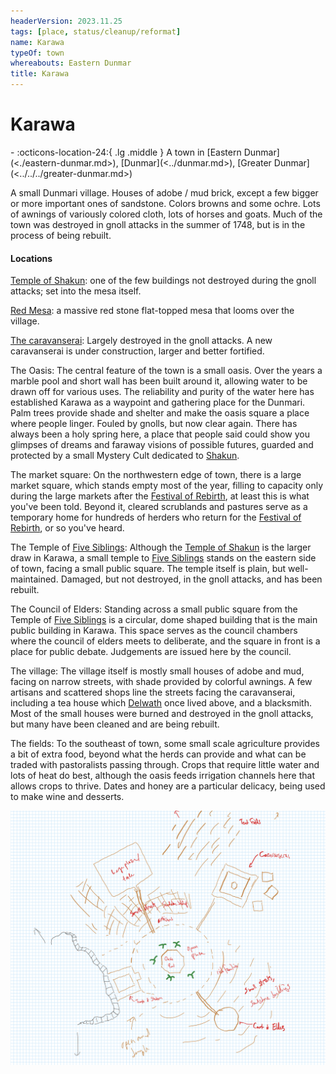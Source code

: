 ```yaml
---
headerVersion: 2023.11.25
tags: [place, status/cleanup/reformat]
name: Karawa
typeOf: town
whereabouts: Eastern Dunmar
title: Karawa
---
```

# Karawa
<div class="grid cards ext-narrow-margin ext-one-column" markdown>
-    :octicons-location-24:{ .lg .middle } A town in [Eastern Dunmar](<./eastern-dunmar.md>), [Dunmar](<../dunmar.md>), [Greater Dunmar](<../../../greater-dunmar.md>)  
</div>




A small Dunmari village. Houses of adobe / mud brick, except a few bigger or more important ones of sandstone. Colors browns and some ochre. Lots of awnings of variously colored cloth, lots of horses and goats. Much of the town was destroyed in gnoll attacks in the summer of 1748, but is in the process of being rebuilt. 
#### Locations

[Temple of Shakun](<./temple-of-shakun.md>): one of the few buildings not destroyed during the gnoll attacks; set into the mesa itself.

[Red Mesa](<./red-mesa.md>): a massive red stone flat-topped mesa that looms over the village. 

[The caravanserai](<./ikrams.md>): Largely destroyed in the gnoll attacks. A new caravanserai is under construction, larger and better fortified. 

The Oasis: The central feature of the town is a small oasis. Over the years a marble pool and short wall has been built around it, allowing water to be drawn off for various uses. The reliability and purity of the water here has established Karawa as a waypoint and gathering place for the Dunmari. Palm trees provide shade and shelter and make the oasis square a place where people linger. Fouled by gnolls, but now clear again. There has always been a holy spring here, a place that people said could show you glimpses of dreams and faraway visions of possible futures, guarded and protected by a small Mystery Cult dedicated to [Shakun](<../../../../../cosmology/gods/incorporeal-gods/dunmari-pantheon/shakun.md>).

The market square: On the northwestern edge of town, there is a large market square, which stands empty most of the year, filling to capacity only during the large markets after the [Festival of Rebirth](<../../../../../time/holidays-and-festivals/dunmari-festivals/festival-of-rebirth.md>), at least this is what you've been told. Beyond it, cleared scrublands and pastures serve as a temporary home for hundreds of herders who return for the [Festival of Rebirth](<../../../../../time/holidays-and-festivals/dunmari-festivals/festival-of-rebirth.md>), or so you've heard.

The Temple of [Five Siblings](<../../../../../cosmology/religions/five-siblings/five-siblings.md>): Although the [Temple of Shakun](<./temple-of-shakun.md>) is the larger draw in Karawa, a small temple to [Five Siblings](<../../../../../cosmology/religions/five-siblings/five-siblings.md>) stands on the eastern side of town, facing a small public square. The temple itself is plain, but well-maintained. Damaged, but not destroyed, in the gnoll attacks, and has been rebuilt. 

The Council of Elders: Standing across a small public square from the Temple of [Five Siblings](<../../../../../cosmology/religions/five-siblings/five-siblings.md>) is a circular, dome shaped building that is the main public building in Karawa. This space serves as the council chambers where the council of elders meets to deliberate, and the square in front is a place for public debate. Judgements are issued here by the council.

The village: The village itself is mostly small houses of adobe and mud, facing on narrow streets, with shade provided by colorful awnings. A few artisans and scattered shops line the streets facing the caravanserai, including a tea house which [Delwath](<../../../../../people/pcs/dunmar-fellowship/delwath.md>) once lived above, and a blacksmith. Most of the small houses were burned and destroyed in the gnoll attacks, but many have been cleaned and are being rebuilt. 

The fields: To the southeast of town, some small scale agriculture provides a bit of extra food, beyond what the herds can provide and what can be traded with pastoralists passing through. Crops that require little water and lots of heat do best, although the oasis feeds irrigation channels here that allows crops to thrive. Dates and honey are a particular delicacy, being used to make wine and desserts.

![Karawa Map](../../../../../assets/karawa-map.png)





